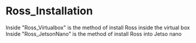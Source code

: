 # Ross_Installation
Inside "Ross_Virtualbox" is the method of install Ross inside the virtual box
Inside "Ross_JetsonNano" is the method of install Ross into Jetso nano
